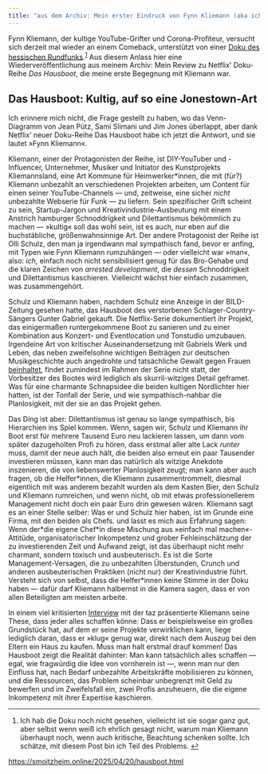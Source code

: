 ```yaml
---
title: "aus dem Archiv: Mein erster Eindruck von Fynn Kliemann (aka ich fand den schon scheiße als er euch noch sympathisch war)"
---
```

<p>Fynn Kliemann, der kultige YouTube-Grifter und Corona-Profiteur, versucht sich derzeit mal wieder an einem Comeback, unterstützt von einer <a href="https://www.ardmediathek.de/film/fynn-kliemann-ich-hoffe-ihr-vermisst-mich/MjMxY2ZjYWQtMmNmNi00MmM4LTgxM2ItMzE0MDFhNjAyMzQ5">Doku des hessischen Rundfunks</a>.<sup id="fnref:1"><a href="#fn:1" class="footnote-ref" role="doc-noteref">1</a></sup> Aus diesem Anlass hier eine Wiederveröffentlichung aus meinem Archiv: Mein Review zu Netflix’ Doku-Reihe <em>Das Hausboot</em>, die meine erste Begegnung mit Kliemann war.</p>
<h2 id="das-hausboot-kultig-auf-so-eine-jonestown-art">Das Hausboot: Kultig, auf so eine Jonestown-Art</h2>
<p>Ich erinnere mich nicht, die Frage gestellt zu haben, wo das Venn-Diagramm von Jean Pütz, Sami Slimani und Jim Jones überlappt, aber dank Netflix’ neuer Doku-Reihe Das Hausboot habe ich jetzt die Antwort, und sie lautet »Fynn Kliemann«.</p>
<p>Kliemann, einer der Protagonisten der Reihe, ist DIY-YouTuber und -Influencer, Unternehmer, Musiker und Initiator des Kunstprojekts Kliemannsland, eine Art Kommune für Heimwerker*innen, die mit (für?) Kliemann unbezahlt an verschiedenen Projekten arbeiten, um Content für einen seiner YouTube-Channels — und, zeitweise, eine sicher <em>nicht</em> unbezahlte Webserie für Funk — zu liefern. Sein spezifischer Grift scheint zu sein, Startup-Jargon und Kreativindustrie-Ausbeutung mit einem Anstrich hamburger Schnoddrigkeit und Dilettantismus bekömmlich zu machen — »kultig« soll das wohl sein, ist es auch, nur eben auf die buchstäbliche, größenwahnsinnige Art. Der andere Protagonist der Reihe ist Olli Schulz, den man ja irgendwann mal sympathisch fand, bevor er anfing, mit Typen wie Fynn Kliemann rumzuhängen — oder vielleicht war »man«, also: <em>ich</em>, einfach noch nicht sensibilisiert genug für das Bro-Gehabe und die klaren Zeichen von <em>arrested development</em>, die <em>dessen</em> Schnoddrigkeit und Dilettantismus kaschieren. Vielleicht wächst hier einfach zusammen, was zusammengehört.</p>
<p>Schulz und Kliemann haben, nachdem Schulz eine Anzeige in der BILD-Zeitung gesehen hatte, das Hausboot des verstorbenen Schlager-Country-Sängers Gunter Gabriel gekauft. Die Netflix-Serie dokumentiert ihr Projekt, das einigermaßen runtergekommene Boot zu sanieren und zu einer Kombination aus Konzert- und Eventlocation und Tonstudio umzubauen. Irgendeine Art von kritischer Auseinandersetzung mit Gabriels Werk und Leben, das neben zweifelsohne wichtigen Beiträgen zur deutschen Musikgeschichte auch angedrohte und tatsächliche Gewalt gegen Frauen <a href="https://twitter.com/denkreflex/status/1369994282573135874">be­inhaltet</a>, findet zumindest im Rahmen der Serie nicht statt, der Vorbesitzer des Bootes wird lediglich als skurril-witziges Detail geframet. Was für eine charmante Schnapsidee die beiden kultigen Nordlichter hier hatten, ist der Tonfall der Serie, und wie sympathisch-nahbar die Planlosigkeit, mit der sie an das Projekt gehen.</p>
<p>Das Ding ist aber: Dilettantismus ist genau so lange sympathisch, bis Hierarchien ins Spiel kommen. Wenn, sagen wir, Schulz und Kliemann ihr Boot erst für mehrere Tausend Euro neu lackieren lassen, um dann vom später dazugeholten Profi zu hören, dass erstmal aller alte Lack <em>runter</em> muss, damit der neue auch hält, die beiden also erneut ein paar Tausender investieren müssen, kann man das natürlich als witzige Anekdote inszenieren, die von liebenswerter Planlosig­keit zeugt; man kann aber auch fragen, ob die Helfer*innen, die Kliemann zu­sammentrommelt, diesmal eigentlich mit was anderem bezahlt wurden als dem Kasten Bier, den Schulz und Kliemann rumreichen, und wenn nicht, ob mit etwas professionellerem Management nicht doch ein paar Euro drin gewesen wären. Kliemann sagt es an einer Stelle selber: Was er und Schulz hier haben, ist im Grunde eine Firma, mit den beiden als Chefs. und lasst es mich aus Erfahrung sagen: Wenn der*die eigene Chef*in diese Mischung aus »einfach mal machen«-Attitüde, organisatorischer Inkompetenz und grober Fehleinschätzung der zu investierenden Zeit und Aufwand zeigt, ist das überhaupt nicht mehr charmant, sondern toxisch und ausbeuterisch. Es ist die Sorte Management-Versagen, die zu unbezahlten Über­stunden, Crunch und anderen ausbeuterischen Praktiken (nicht nur) der Kreativindustrie führt. Versteht sich von selbst, dass die Helfer*innen keine Stimme in der Doku haben — dafür darf Kliemann halbernst in die Kamera sagen, dass er von allen Beteiligten am meisten arbeite.</p>
<p>In einem viel kritisierten <a href="https://taz.de/Youtuber-Fynn-Kliemann-ueber-Erfolg/!5735945/">Interview</a> mit der taz präsentierte Kliemann seine These, dass jeder alles schaffen könne: Dass er beispielsweise ein großes Grundstück hat, auf dem er seine Projekte verwirklichen kann, liege lediglich daran, dass er »klug« genug war, direkt nach dem Auszug bei den Eltern ein Haus zu kaufen. Muss man halt erstmal drauf kommen! Das Hausboot zeigt die Realität dahinter: Man kann tatsächlich alles schaffen — egal, wie fragwürdig die Idee von vornherein ist —, wenn man nur den Einfluss hat, nach Bedarf unbezahlte Arbeitskräfte mobilisieren zu können, und die Ressourcen, das Problem scheinbar unbegrenzt mit Geld zu bewerfen und im Zweifelsfall ein, zwei Profis anzuheuern, die die eigene Inkompetenz mit ihrer Expertise kaschieren.</p>
<div class="footnotes" role="doc-endnotes">
<hr>
<ol>
<li id="fn:1">
<p>Ich hab die Doku noch nicht gesehen, vielleicht ist sie sogar ganz gut, aber selbst wenn weiß ich ehrlich gesagt nicht, warum man Kliemann überhaupt noch, wenn auch kritische, Beachtung schenken sollte. Ich schätze, mit diesem Post bin ich Teil des Problems.&#160;<a href="#fnref:1" class="footnote-backref" role="doc-backlink">&#x21a9;&#xfe0e;</a></p>
</li>
</ol>
</div>

https://smoitzheim.online/2025/04/20/hausboot.html
